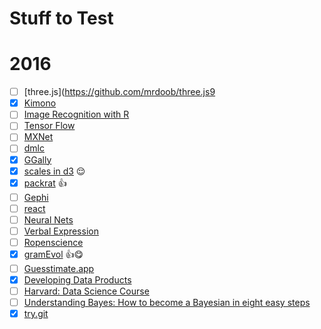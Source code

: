 # Stuff to Test
# 2016 
- [ ] [three.js](https://github.com/mrdoob/three.js9
- [x] [Kimono](https://www.kimonolabs.com/) 
- [ ] [Image Recognition with R](http://flovv.github.io/Image-Recognition/)
- [ ] [Tensor Flow](https://www.tensorflow.org/) 
- [ ] [MXNet](http://mxnet.readthedocs.org/en/latest/) 
- [ ] [dmlc](https://github.com/dmlc)
- [x] [GGally](https://github.com/ggobi/ggally)
- [x] [scales in d3](https://medium.com/@mbostock/introducing-d3-scale-61980c51545f#.h5fy1eyix) :relieved:
- [x] [packrat](http://rstudio.github.io/packrat/) :+1:
- [ ] [Gephi](https://gephi.org/)
- [ ] [react](http://facebook.github.io/react/)
- [ ] [Neural Nets](https://blog.skcript.com/how-to-learn-neural-networks-758b78f2736e#.b4g6v31ne) 
- [ ] [Verbal Expression](https://github.com/VerbalExpressions/JSVerbalExpressions)
- [ ] [Ropenscience](https://ropensci.org/)
- [x] [gramEvol](https://github.com/fnoorian/gramEvol) :+1::yum:
- [ ] [Guesstimate.app](http://getguesstimate.com/)
- [x] [Developing Data Products](https://www.coursera.org/learn/data-products/?utm_medium=email&utm_source=other&utm_campaign=opencourse.welcome.data-products.learnBanner~opencourse.welcome.3Vo3Am1LEeWMPAqsmzmVew.)
- [ ] [Harvard: Data Science Course](http://cs109.github.io/2015/pages/videos.html)
- [ ] [Understanding Bayes: How to become a Bayesian in eight easy steps](http://alexanderetz.com/2016/02/07/understanding-bayes-how-to-become-a-bayesian-in-eight-easy-steps/)
- [x] [try.git](https://try.github.io/)
